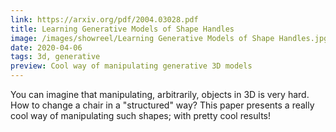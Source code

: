 ```yaml
---
link: https://arxiv.org/pdf/2004.03028.pdf
title: Learning Generative Models of Shape Handles
image: /images/showreel/Learning Generative Models of Shape Handles.jpg
date: 2020-04-06
tags: 3d, generative
preview: Cool way of manipulating generative 3D models
---
```


You can imagine that manipulating, arbitrarily, objects in 3D is very hard.
How to change a chair in a "structured" way? This paper presents a really cool
way of manipulating such shapes; with pretty cool results!

